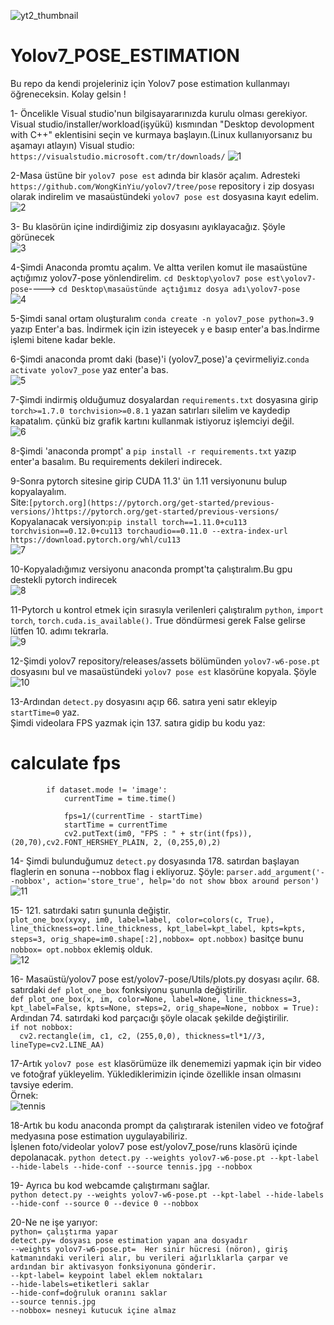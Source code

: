 ![yt2_thumbnail](https://github.com/iamselimyildiz/Yolov7_POSE_ESTIMATION/assets/94224409/79a079c8-d244-4a93-9c20-d759f284e846)
# Yolov7_POSE_ESTIMATION

Bu repo da kendi projeleriniz için Yolov7 pose estimation kullanmayı öğreneceksin. Kolay gelsin !

1- Öncelikle Visual studio'nun bilgisayararınızda kurulu olması gerekiyor. Visual studio/installer/workload(işyükü) kısmından "Desktop devolopment with C++" eklentisini seçin ve kurmaya başlayın.(Linux kullanıyorsanız bu aşamayı atlayın)
Visual studio: `https://visualstudio.microsoft.com/tr/downloads/`
![1](https://github.com/iamselimyildiz/Yolov7_POSE_ESTIMATION/assets/94224409/75a2fb2f-a52a-46db-969e-1ad90debf75d)  


2-Masa üstüne bir `yolov7 pose est` adında  bir klasör açalım. Adresteki `https://github.com/WongKinYiu/yolov7/tree/pose` repository i zip dosyası olarak indirelim ve masaüstündeki `yolov7 pose est` dosyasına kayıt edelim.  
![2](https://github.com/iamselimyildiz/Yolov7_POSE_ESTIMATION/assets/94224409/84606bca-9f00-4dbe-baf2-65926d3c0841)  


3- Bu klasörün içine indirdiğimiz zip dosyasını ayıklayacağız. Şöyle görünecek  
![3](https://github.com/iamselimyildiz/Yolov7_POSE_ESTIMATION/assets/94224409/09241b63-eadc-46ff-a554-39eba0c9e678)  


4-Şimdi Anaconda promtu açalım. Ve altta verilen komut ile masaüstüne açtığımız yolov7-pose yönlendirelim.
`cd Desktop\yolov7 pose est\yolov7-pose`----> `cd Desktop\masaüstünde açtığımız dosya adı\yolov7-pose`  
![4](https://github.com/iamselimyildiz/Yolov7_POSE_ESTIMATION/assets/94224409/c2abd94d-9aa8-40a8-9234-e914748c5d93)  



5-Şimdi sanal ortam oluşturalım `conda create -n yolov7_pose python=3.9` yazıp Enter'a bas. İndirmek için izin isteyecek `y`  e basıp enter'a bas.İndirme işlemi bitene kadar bekle.  


6-Şimdi anaconda promt daki (base)'i (yolov7_pose)'a çevirmeliyiz.`conda activate yolov7_pose` yaz enter'a bas.  
![5](https://github.com/iamselimyildiz/Yolov7_POSE_ESTIMATION/assets/94224409/0ed6cecd-c26e-4eb2-b364-768793331ced)  


7-Şimdi indirmiş olduğumuz dosyalardan `requirements.txt` dosyasına girip `torch>=1.7.0
torchvision>=0.8.1` yazan satırları silelim ve kaydedip kapatalım. çünkü biz grafik kartını kullanmak istiyoruz işlemciyi değil.  
![6](https://github.com/iamselimyildiz/Yolov7_POSE_ESTIMATION/assets/94224409/c07b4b53-e2fe-48c1-8968-bc8dba5dc1cb)  


8-Şimdi 'anaconda prompt' a `pip install -r requirements.txt` yazıp enter'a basalım. Bu requirements dekileri indirecek.  


9-Sonra pytorch sitesine girip CUDA 11.3' ün 1.11 versiyonunu bulup kopyalayalım.      
Site:`[pytorch.org](https://pytorch.org/get-started/previous-versions/)https://pytorch.org/get-started/previous-versions/`  
Kopyalanacak versiyon:`pip install torch==1.11.0+cu113 torchvision==0.12.0+cu113 torchaudio==0.11.0 --extra-index-url https://download.pytorch.org/whl/cu113`  
![7](https://github.com/iamselimyildiz/Yolov7_POSE_ESTIMATION/assets/94224409/047f6de3-0146-440d-969d-d232ed4daa65)  


10-Kopyaladığımız versiyonu anaconda prompt'ta çalıştıralım.Bu gpu destekli pytorch indirecek  
![8](https://github.com/iamselimyildiz/Yolov7_POSE_ESTIMATION/assets/94224409/9e217933-c08a-4a6f-9762-79d654fcdb90)   


11-Pytorch u kontrol etmek için sırasıyla verilenleri çalıştıralım `python`, `import torch`, `torch.cuda.is_available()`. True döndürmesi gerek False gelirse lütfen 10. adımı tekrarla.  
![9](https://github.com/iamselimyildiz/Yolov7_POSE_ESTIMATION/assets/94224409/580711f9-b8f6-4c87-800e-368f51025e83)  


12-Şimdi yolov7 repository/releases/assets bölümünden `yolov7-w6-pose.pt` dosyasını bul ve masaüstündeki `yolov7 pose est` klasörüne kopyala. Şöyle  
![10](https://github.com/iamselimyildiz/Yolov7_POSE_ESTIMATION/assets/94224409/3a3718af-ff1b-4ff7-9c54-dfe7ea01b6c9)  


13-Ardından `detect.py` dosyasını açıp 66. satıra yeni satır ekleyip `startTime=0` yaz.  
Şimdi videolara FPS yazmak için 137. satıra gidip bu kodu yaz:  
# calculate fps  
            if dataset.mode != 'image':
                currentTime = time.time()

                fps=1/(currentTime - startTime)
                startTime = currentTime
                cv2.putText(im0, "FPS : " + str(int(fps)),(20,70),cv2.FONT_HERSHEY_PLAIN, 2, (0,255,0),2)  

14- Şimdi bulunduğumuz `detect.py` dosyasında 178. satırdan başlayan flaglerin en sonuna --nobbox flag i ekliyoruz. Şöyle:  `parser.add_argument('--nobbox', action='store_true', help='do not show bbox around person')`    
![11](https://github.com/iamselimyildiz/Yolov7_POSE_ESTIMATION/assets/94224409/00479b50-b8a2-41f1-8959-910492a05991)  



15- 121. satırdaki satırı şununla değiştir.  
`plot_one_box(xyxy, im0, label=label, color=colors(c, True), line_thickness=opt.line_thickness, kpt_label=kpt_label, kpts=kpts, steps=3, orig_shape=im0.shape[:2],nobbox= opt.nobbox)` basitçe bunu `nobbox= opt.nobbox` eklemiş olduk.  
![12](https://github.com/iamselimyildiz/Yolov7_POSE_ESTIMATION/assets/94224409/2bb3dbf2-3c30-4c36-9173-df2c3596ac9c)  


16- Masaüstü/yolov7 pose est/yolov7-pose/Utils/plots.py dosyası açılır. 68. satırdaki `def plot_one_box` fonksiyonu şununla değiştirilir.  
`def plot_one_box(x, im, color=None, label=None, line_thickness=3, kpt_label=False, kpts=None, steps=2, orig_shape=None, nobbox = True):`  
Ardından 74. satırdaki kod parçacığı şöyle olacak şekilde değiştirilir.  
`if not nobbox:`    
`  cv2.rectangle(im, c1, c2, (255,0,0), thickness=tl*1//3, lineType=cv2.LINE_AA)`


17-Artık `yolov7 pose est` klasörümüze ilk denememizi yapmak için bir video ve fotoğraf yükleyelim. Yüklediklerimizin içinde özellikle insan olmasını tavsiye ederim.  
Örnek:  
![tennis](https://github.com/iamselimyildiz/Yolov7_POSE_ESTIMATION/assets/94224409/01ac4f01-3ba9-4e0f-be02-d3f073f1f3aa)  


18-Artık bu kodu anaconda prompt da çalıştırarak istenilen video ve fotoğraf medyasına pose estimation uygulayabiliriz.  
İşlenen foto/videolar yolov7 pose est/yolov7_pose/runs klasörü içinde depolanacak.
`python detect.py --weights yolov7-w6-pose.pt --kpt-label --hide-labels --hide-conf --source tennis.jpg --nobbox`  


19- Ayrıca bu kod webcamde çalıştırmanı sağlar.  
`python detect.py --weights yolov7-w6-pose.pt --kpt-label --hide-labels --hide-conf --source 0 --device 0 --nobbox`  


20-Ne ne işe yarıyor:  
`python= çalıştırma yapar`  
`detect.py= dosyası pose estimation yapan ana dosyadır`  
`--weights yolov7-w6-pose.pt=  Her sinir hücresi (nöron), giriş katmanındaki verileri alır, bu verileri ağırlıklarla çarpar ve ardından bir aktivasyon fonksiyonuna gönderir. `  
`--kpt-label= keypoint label eklem noktaları`  
`--hide-labels=etiketleri saklar`    
`--hide-conf=doğruluk oranını saklar`   
`--source tennis.jpg`  
`--nobbox= nesneyi kutucuk içine almaz`    





